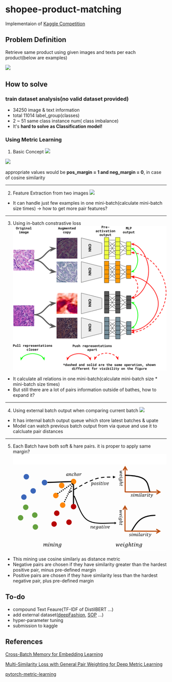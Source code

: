 # shopee-product-matching

Implementaion of [Kaggle Competition](https://www.kaggle.com/c/shopee-product-matching)

## Problem Definition

Retrieve same product using given images and texts per each product(below are examples)

![](https://www.researchgate.net/profile/Artsiom-Sanakoyeu/publication/333815726/figure/fig2/AS:770621805977600@1560741964440/Qualitative-image-retrieval-results-on-Stanford-Online-Products-33-We-randomly-choose.ppm)

## How to solve

### train dataset analysis(no valid dataset provided)
- 34250 image & text information
- total 11014 label_group(classes)
- 2 ~ 51 same class instance num( class imbalance)
- It's **hard to solve as Classification model!**

### Using Metric Learning

1) Basic Concept
![](https://img1.daumcdn.net/thumb/R1280x0/?scode=mtistory2&fname=https%3A%2F%2Fblog.kakaocdn.net%2Fdn%2Fdpuky0%2FbtqIjeVyxZo%2FSnmmbKkMGT6aD1JSWybngk%2Fimg.png)

![](https://kevinmusgrave.github.io/pytorch-metric-learning/imgs/contrastive_loss_similarity_equation.png)

appropriate values would be **pos_margin = 1 and neg_margin = 0**, in case of cosine similarity

---

2) Feature Extraction from two images
![](https://www.mdpi.com/symmetry/symmetry-10-00385/article_deploy/html/images/symmetry-10-00385-g001.png)
- It can handle just few examples in one mini-batch(calculate mini-batch size times) -> how to get more pair features?

---

3) Using in-batch constrastive loss
![In-batch constrastive learning](./imgs/in_batch_contrastive_learning.png)
- It calculate all relations in one mini-batch(calculate mini-batch size * mini-batch size times)
- But still there are a lot of pairs information outside of bathes, how to expand it?

---

4) Using external batch output when comparing current batch
![](https://i.ytimg.com/vi/SDKDSvv9oTk/maxresdefault.jpg)
- It has internal batch output queue which store latest batches & upate
- Model can watch previous batch output from via queue and use it to calcluate pair distances

---

5. Each Batch have both soft & hare pairs. it is proper to apply same margin?
![multi_similariry_pair_mining](./imgs/multi_similarity_pair_mining.png)
- This mining use cosine similariy as distance metric
- Negative pairs are chosen if they have similarity greater than the hardest positive pair, minus pre-defined margin
- Positive pairs are chosen if they have similarity less than the hardest negative pair, plus pre-defined margin

## To-do
- compound Text Feaure(TF-IDF of DistilBERT ...)
- add external dataset([deepFashion](http://mmlab.ie.cuhk.edu.hk/projects/DeepFashion.html), [SOP](https://cvgl.stanford.edu/projects/lifted_struct/) ...)
- hyper-parameter tuning
- submission to kaggle

## References
[Cross-Batch Memory for Embedding Learning](https://arxiv.org/pdf/1912.06798.pdf)

[Multi-Similarity Loss with General Pair Weighting for Deep Metric Learning](https://arxiv.org/pdf/1904.06627.pdf)

[pytorch-metric-learning](https://kevinmusgrave.github.io/pytorch-metric-learning/)
